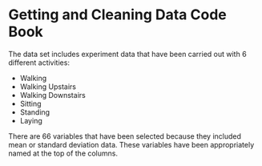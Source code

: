 # Getting and Cleaning Data Code Book

The data set includes experiment data that have been carried out with 6 different activities:
 <ul><li>Walking</li><li>Walking Upstairs</li><li>Walking Downstairs</li><li>Sitting</li><li>Standing</li><li>Laying</li></ul>
  
 There are 66 variables that have been selected because they included mean or standard deviation data. These variables have been appropriately named at the top of the columns.
